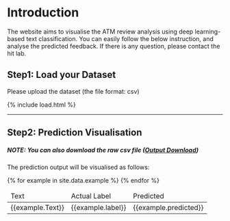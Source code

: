 # Introduction
The website aims to visualise the ATM review analysis using deep learning-based text classification. You can easily follow the below instruction, and analyse the predicted feedback. 
If there is any question, please contact the hit lab. 



## Step1: Load your Dataset
Please upload the dataset (the file format: csv)

{% include load.html %}


* * *


## Step2: Prediction Visualisation
##### NOTE: You can also download the raw csv file (<a href="https://github.com/hit-lab/boa_atm/master/_data/example.csv">Output Download</a>)


The prediction output will be visualised as follows:

<div class="datatable-begin"></div>
<table>
  <thead>
    <tr>
      <td>Text</td>
      <td>Actual Label</td>
      <td>Predicted</td>
    </tr>
  </thead>
  <tbody>
  {% for example in site.data.example %}
    <tr>
      <td>{{example.Text}}</td>
      <td>{{example.label}}</td>
      <td>{{example.predicted}}</td>
    </tr>
    {% endfor %}
  </tbody>
</table>
<div class="datatable-end"></div>
